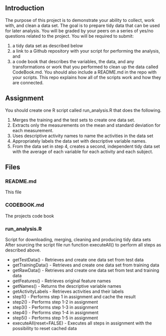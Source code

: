 ## Introduction

The purpose of this project is to demonstrate your ability to collect, work with, and clean a data set. The goal is to prepare tidy data that can be used for later analysis. You will be graded by your peers on a series of yes/no questions related to the project. You will be required to submit:

1. a tidy data set as described below
2. a link to a Github repository with your script for performing the analysis, and
3. a code book that describes the variables, the data, and any transformations or work that you performed to clean up the data called CodeBook.md. You should also include a README.md in the repo with your scripts. This repo explains how all of the scripts work and how they are connected.  

## Assignment

You should create one R script called run_analysis.R that does the following.

1. Merges the training and the test sets to create one data set.
2. Extracts only the measurements on the mean and standard deviation for each measurement. 
3. Uses descriptive activity names to name the activities in the data set
4. Appropriately labels the data set with descriptive variable names. 
5. From the data set in step 4, creates a second, independent tidy data set with the average of each variable for each activity and each subject.

## Files

### README.md

This file

### CODEBOOK.md

The projects code book

### run_analysis.R

Script for downloading, merging, cleaning and producing tidy data sets
After sourcing the script file run function executeAll() to perform all steps as described above.

* getTestData() - Retrieves and create one data set from test data
* getTrainingData() - Retrieves and create one data set from training data
* getRawData() - Retrieves and create one data set from test and training data
* getFeatures() - Retrieves original feature names
* getNames() - Returns the descriptive variable names
* getActivityLabels - Retrieves activities and their labels
* step1() - Performs step 1 in assignment and cache the result
* step2() - Performs step 1-2 in assignment
* step3() - Performs step 1-3 in assignment
* step4() - Performs step 1-4 in assignment
* step5() - Performs step 1-5 in assignment
* executeAll(reset=FALSE) - Executes all steps in assignment with the possibility to reset cached data
